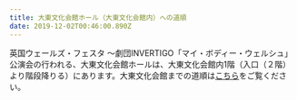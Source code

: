 ```yaml
---
title: 大東文化会館ホール（大東文化会館内）への道順
date: 2019-12-02T00:46:00.890Z
---
```

英国ウェールズ・フェスタ ～劇団INVERTIGO「マイ・ボディー・ウェルシュ」公演会の行われる、大東文化会館ホールは、大東文化会館内1階（入口（２階）より階段降りる）にあります。大東文化会館までの道順は[こちら](https://drive.google.com/open?id=1mtpAd-Y05hqQnZe3C2_dWV99j0rokv4s)をご覧ください。
